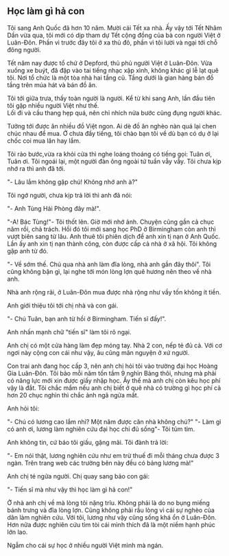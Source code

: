 ## Học làm gì hả con

Tôi sang Anh Quốc đã hơn 10 năm. Mười cái Tết xa nhà. 
Ấy vậy tới Tết Nhâm Dần vừa qua, tôi mới có dịp tham dự Tết cộng đồng của bà con người Việt ở Luân-Đôn.
Phần vì trước đây tôi ở xa thủ đô, phần vì tôi lười và ngại tới chỗ đông người.

Tết năm nay được tổ chứ ở Depford, thủ phủ người Việt ở Luân-Đôn.
Vừa xuống xe buýt, đã đập vào tai tiếng nhạc xập xình, không khác gì lễ lạt quê tôi.
Nơi tổ chức là một tòa nhà hai tầng cũ. Tầng dưới là gian hàng bán đồ tầng trên múa hát và bán đồ ăn.

Tôi tới giữa trưa, thấy toàn người là người. 
Kể từ khi sang Anh, lần đầu tiên tôi gặp nhiều người Việt như thế.  
Lối đi và cầu thang hẹp quá, nên chỉ nhích nửa bước cũng đụng người khác.

Tưởng tới được ăn nhiều đồ Việt ngon. Ai dè đồ ăn nghèo nàn quá lại chen chúc nhau để mua.
Ở chưa đầy tiếng, tôi chào bạn tôi về dù bạn có dụ ở lại chốc coi mua lân hay lắm.

Tôi rảo bước,vừa ra khỏi cửa thì nghe loáng thoáng có tiếng gọi: Tuân ơi, Tuân ơi.
Tôi ngoái lại, một người đàn ông ngoài tứ tuần vẫy vẫy.
Tôi chưa kịp nhớ ra thì anh đã tới. 

"- Lâu lắm không gặp chú! Không nhớ anh à?"

Tôi ngớ người, chưa kịp trả lời thì anh đã nói:

"- Anh Tùng Hải Phòng đây mà!".

"-A! Bác Tùng!"- Tôi thốt lên. Giờ mới nhớ ảnh. Chuyện cũng gần cả chục năm rồi, chả trách.
Hồi đó tôi mới sang học PhD ở Birmingham còn anh thì vượt biên sang từ lâu. Anh thuê tôi phiên dịch để anh xin tị nạn ở Anh Quốc.
Lần ấy anh xin tị nạn thành công, còn được cấp cả nhà ở xã hội. Tôi không gặp anh từ đó.

"- Về sớm thế. Chú qua nhà anh làm đĩa lòng, nhà anh gần đây thôi". Tôi cũng không bận gì, lại nghe tới món lòng lợn quê hương nên theo về nhà anh. 

Nhà anh rộng rãi, ở Luân-Đôn mua được nhà rộng như vầy tốn không ít tiền.

Anh giới thiệu tôi tới chị nhà và con gái.

"- Chú Tuân, bạn anh từ hồi ở Birmingham. Tiến sĩ đấy!".

Anh nhấn mạnh chữ "tiến sĩ" làm tôi rõ ngại.

Anh chị có một cửa hàng làm đẹp móng tay. Nhà 2 con, nếp tẻ đủ cả.
Với cơ ngơi này cộng con cái như vậy, âu cũng mãn nguyện ở xứ người.

Con trai anh đang học cấp 3, nên anh chị hỏi tôi vào trường đại học Hoàng Gia Luân-Đôn.
Tôi bảo mỗi năm tốn tầm 9 nghìn Bảng thôi, nhưng mà phải có năng lực mới xin được giấy nhập học.
Ấy thế mà anh chị còn kêu học phí vậy là đắt. 
Tôi chắc mẩm nếu anh chị biết ở quê nhà có trường gì học phí cả hơn 20 chục nghìn thì chắc ảnh ngã ngửa mất.

Anh hỏi tôi:

"- Chú có lương cao lắm nhỉ? Một năm được căn nhà không chú?"
"- Làm gì có anh ơi, lương làm nghiên cứu đại học chỉ đủ sống"- Tôi tủm tỉm.

Anh không tin, cứ báo tôi giấu, gặng mãi. Tôi đành trả lời:

"- Em nói thật, lương nghiên cứu như em trừ thuế đi mỗi tháng chưa được 3 ngàn. Trên trang web các trường bên này đều có bảng lương mà!"

Anh chị té ngửa người. Chị quay sang bảo con gái:

"- Tiến sĩ mà như vậy thì học làm gì hả con!"

Ở nhà anh chị về mà lòng tôi nặng trĩu. Không phải là do no bụng miếng bánh trưng và đĩa lòng lợn.
Cũng không phải rầu lòng vì cái sự nghèo của dân làm nghiên cứu. Với tôi, lương như vậy cũng sống khá ổn ở Luân-Đôn. 
Hơn nữa được nghiên cứu tìm tòi cái mình thích đã là một niềm hạnh phúc lớn lao.

Ngẫm cho cái sự học ở nhiều người Việt mình mà ngán. 








